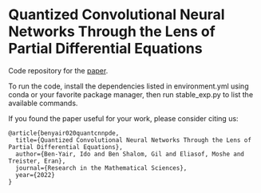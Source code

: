 # Quantized Convolutional Neural Networks Through the Lens of Partial Differential Equations

Code repository for the [paper](https://arxiv.org/abs/2109.00095).

To run the code, install the dependencies listed in environment.yml using conda or your favorite package manager, then
run stable_exp.py to list the available commands.

If you found the paper useful for your work, please consider citing us:

```
@article{benyair020quantcnnpde,
  title={Quantized Convolutional Neural Networks Through the Lens of Partial Differential Equations},
  author={Ben-Yair, Ido and Ben Shalom, Gil and Eliasof, Moshe and Treister, Eran},
  journal={Research in the Mathematical Sciences},
  year={2022}
}
```